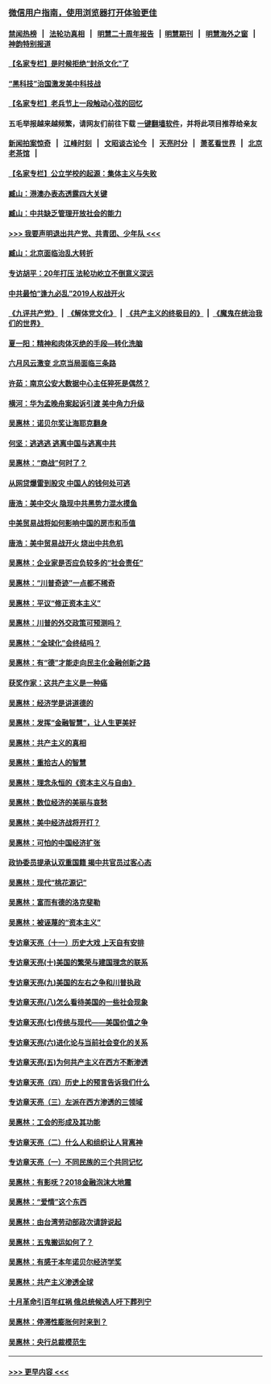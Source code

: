### [微信用户指南，使用浏览器打开体验更佳](https://github.com/gfw-breaker/banned-news1/blob/master/indexes/wechat-guide.md?t=0)
#### [禁闻热榜](热点新闻.md?t=0)  &nbsp;&nbsp;|&nbsp;&nbsp; [法轮功真相](https://github.com/gfw-breaker/truth/blob/master/README.md?t=0) &nbsp;&nbsp;|&nbsp;&nbsp; [明慧二十周年报告](https://github.com/gfw-breaker/mh-reports/blob/master/README.md?t=0) &nbsp;&nbsp;|&nbsp;&nbsp;[明慧期刊](https://github.com/gfw-breaker/mh-qikan) &nbsp;&nbsp;|&nbsp;&nbsp; [明慧海外之窗](https://github.com/gfw-breaker/mh-news/blob/master/README.md?t=0) &nbsp;&nbsp;|&nbsp;&nbsp; [神韵特别报道](https://github.com/gfw-breaker/mh-news/blob/master/shenyun.md?t=0)
#### [【名家专栏】是时候拒绝“封杀文化”了](../pages/nsc423/n11814093.md?t=02140302) 
#### [“黑科技”治国激发美中科技战](../pages/nsc423/n11638056.md?t=02140302) 
#### [【名家专栏】老兵节上一段触动心弦的回忆](../pages/nsc423/n11646016.md?t=02140302) 
#### 五毛举报越来越频繁，请网友们前往下载 [一键翻墙软件](https://github.com/gfw-breaker/ssr-accounts)，并将此项目推荐给亲友
#### [新闻拍案惊奇](https://github.com/gfw-breaker/banned-news1/blob/master/pages/link4.md) &nbsp;&nbsp;|&nbsp;&nbsp; [江峰时刻](https://github.com/gfw-breaker/banned-news1/blob/master/pages/link4.md) &nbsp;&nbsp;|&nbsp;&nbsp; [文昭谈古论今](https://github.com/gfw-breaker/banned-news1/blob/master/pages/link4.md) &nbsp;&nbsp;|&nbsp;&nbsp; [天亮时分](https://github.com/gfw-breaker/banned-news1/blob/master/pages/link4.md) &nbsp;&nbsp;|&nbsp;&nbsp; [萧茗看世界](https://github.com/gfw-breaker/banned-news1/blob/master/pages/link4.md) &nbsp;&nbsp;|&nbsp;&nbsp; [北京老茶馆](https://github.com/gfw-breaker/banned-news1/blob/master/pages/link4.md) &nbsp;&nbsp;|&nbsp;&nbsp; 
#### [【名家专栏】公立学校的起源：集体主义与失败](../pages/nsc423/n11601833.md?t=02140302) 
#### [臧山：港澳办表态透露四大关键](../pages/nsc423/n11421628.md?t=02140302) 
#### [臧山：中共缺乏管理开放社会的能力](../pages/nsc423/n11407457.md?t=02140302) 
#### [>>> 我要声明退出共产党、共青团、少年队 <<<](https://github.com/begood0513/goodnews/blob/master/quit/letter.md) 
#### [臧山：北京面临治乱大转折](../pages/nsc423/n11406895.md?t=02140302) 
#### [专访胡平：20年打压 法轮功屹立不倒意义深远](../pages/nsc423/n11398800.md?t=02140302) 
#### [中共最怕“逢九必乱”2019人权战开火](../pages/nsc423/n11385248.md?t=02140302) 
#### [《九评共产党》](https://github.com/begood0513/9ping.md/blob/master/README.md) &nbsp;|&nbsp; [《解体党文化》](../../../../jtdwh.md/blob/master/README.md)  &nbsp;|&nbsp; [《共产主义的终极目的》](../../../../gczydzjmd.md/blob/master/README.md) &nbsp;|&nbsp; [《魔鬼在统治我们的世界》](../../../../mgztzwmdsj.md/blob/master/README.md) 
#### [夏一阳：精神和肉体灭绝的手段—转化洗脑](../pages/nsc423/n11368250.md?t=02140302) 
#### [六月风云激变 北京当局面临三条路](../pages/nsc423/n11313668.md?t=02140302) 
#### [许茹：南京公安大数据中心主任猝死是偶然？](../pages/nsc423/n11064744.md?t=02140302) 
#### [横河：华为孟晚舟案起诉引渡 美中角力升级](../pages/nsc423/n11027230.md?t=02140302) 
#### [吴惠林：诺贝尔奖让海耶克翻身](../pages/nsc423/n10890049.md?t=02140302) 
#### [何坚：逃逃逃 逃离中国与逃离中共](../pages/nsc423/n10592891.md?t=02140302) 
#### [吴惠林：“商战”何时了？](../pages/nsc423/n10573558.md?t=02140302) 
#### [从网贷爆雷到股灾 中国人的钱何处可逃](../pages/nsc423/n10572800.md?t=02140302) 
#### [唐浩：美中交火 隐现中共黑势力混水摸鱼](../pages/nsc423/n10544040.md?t=02140302) 
#### [中美贸易战将如何影响中国的房市和币值](../pages/nsc423/n10543697.md?t=02140302) 
#### [唐浩：美中贸易战开火 烧出中共危机](../pages/nsc423/n10540126.md?t=02140302) 
#### [吴惠林：企业家是否应负较多的“社会责任”](../pages/nsc423/n10535022.md?t=02140302) 
#### [吴惠林：“川普奇迹”一点都不稀奇](../pages/nsc423/n10512808.md?t=02140302) 
#### [吴惠林：平议“修正资本主义”](../pages/nsc423/n10495724.md?t=02140302) 
#### [吴惠林：川普的外交政策可预测吗？](../pages/nsc423/n10462387.md?t=02140302) 
#### [吴惠林：“全球化”会终结吗？](../pages/nsc423/n10452838.md?t=02140302) 
#### [吴惠林：有“德”才能走向民主化金融创新之路](../pages/nsc423/n10432292.md?t=02140302) 
#### [获奖作家：这共产主义是一种癌](../pages/nsc423/n10431541.md?t=02140302) 
#### [吴惠林：经济学是讲道德的](../pages/nsc423/n10398014.md?t=02140302) 
#### [吴惠林：发挥“金融智慧”，让人生更美好](../pages/nsc423/n10375019.md?t=02140302) 
#### [吴惠林：共产主义的真相](../pages/nsc423/n10351394.md?t=02140302) 
#### [吴惠林：重拾古人的智慧](../pages/nsc423/n10337691.md?t=02140302) 
#### [吴惠林：理念永恒的《资本主义与自由》](../pages/nsc423/n10316274.md?t=02140302) 
#### [吴惠林：数位经济的美丽与哀愁](../pages/nsc423/n10292946.md?t=02140302) 
#### [吴惠林：美中经济战将开打？](../pages/nsc423/n10258825.md?t=02140302) 
#### [吴惠林：可怕的中国经济扩张](../pages/nsc423/n10219147.md?t=02140302) 
#### [政协委员提承认双重国籍 揭中共官员过客心态](../pages/nsc423/n10208809.md?t=02140302) 
#### [吴惠林：现代“桃花源记”](../pages/nsc423/n10185234.md?t=02140302) 
#### [吴惠林：富而有德的洛克斐勒](../pages/nsc423/n10142264.md?t=02140302) 
#### [吴惠林：被诬蔑的“资本主义”](../pages/nsc423/n10124816.md?t=02140302) 
#### [专访章天亮（十一）历史大戏 上天自有安排](../pages/nsc423/n10094905.md?t=02140302) 
#### [专访章天亮(十)美国的繁荣与建国理念的联系](../pages/nsc423/n10094899.md?t=02140302) 
#### [专访章天亮(九)美国的左右之争和川普执政](../pages/nsc423/n10094889.md?t=02140302) 
#### [专访章天亮(八)怎么看待美国的一些社会现象](../pages/nsc423/n10094857.md?t=02140302) 
#### [专访章天亮(七)传统与现代——美国价值之争](../pages/nsc423/n10093140.md?t=02140302) 
#### [专访章天亮(六)进化论与当前社会变化的关系](../pages/nsc423/n10092036.md?t=02140302) 
#### [专访章天亮(五)为何共产主义在西方不断渗透](../pages/nsc423/n10083620.md?t=02140302) 
#### [专访章天亮（四）历史上的预言告诉我们什么](../pages/nsc423/n10083606.md?t=02140302) 
#### [专访章天亮（三）左派在西方渗透的三领域](../pages/nsc423/n10081115.md?t=02140302) 
#### [吴惠林：工会的形成及其功能](../pages/nsc423/n10080633.md?t=02140302) 
#### [专访章天亮（二）什么人和组织让人背离神](../pages/nsc423/n10076637.md?t=02140302) 
#### [专访章天亮（一）不同民族的三个共同记忆](../pages/nsc423/n10074188.md?t=02140302) 
#### [吴惠林：有影呒？2018金融泡沫大地震](../pages/nsc423/n10040534.md?t=02140302) 
#### [吴惠林：“爱情”这个东西](../pages/nsc423/n10019423.md?t=02140302) 
#### [吴惠林：由台湾劳动部政次请辞说起](../pages/nsc423/n9979679.md?t=02140302) 
#### [吴惠林：五鬼搬运如何了？](../pages/nsc423/n9925338.md?t=02140302) 
#### [吴惠林：有感于本年诺贝尔经济学奖](../pages/nsc423/n9871883.md?t=02140302) 
#### [吴惠林：共产主义渗透全球](../pages/nsc423/n9812748.md?t=02140302) 
#### [十月革命引百年红祸 俄总统候选人吁下葬列宁](../pages/nsc423/n9810182.md?t=02140302) 
#### [吴惠林：停滞性膨胀何时来到？](../pages/nsc423/n9764136.md?t=02140302) 
#### [吴惠林：央行总裁模范生](../pages/nsc423/n9728134.md?t=02140302) 

----
#### [ >>> 更早内容 <<< ](../indexes/nsc423-earlier.md)
